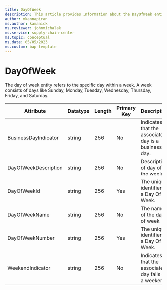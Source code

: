 ```yaml
---
title: DayOfWeek
description: This article provides information about the DayOfWeek entity.
author: mkannapiran
ms.author: kamanick
ms.reviewer: johnmichalak
ms.service: supply-chain-center
ms.topic: conceptual
ms.date: 05/05/2023
ms.custom: bap-template
---
```


# **DayOfWeek**


The day of week entity refers to the specific day within a week. A week consists of days like Sunday, Monday, Tuesday, Wednesday, Thursday, Friday, and Saturday. 


|	Attribute	|	Datatype	|	Length	|	Primary Key	|	Description	|
|---------------|--------|------|----------|-----------|
|	BusinessDayIndicator	|	string	|	256	|	No	|	Indicates that the associated day is a business day.	|
|	DayOfWeekDescription	|	string	|	256	|	No	|	Description of day of the week	|
|	DayOfWeekId	|	string	|	256	|	Yes	|	The unique identifier of a Day Of Week.	|
|	DayOfWeekName	|	string	|	256	|	No	|	The name of the day of week	|
|	DayOfWeekNumber	|	string	|	256	|	Yes	|	The unique identifier of a Day Of Week.	|
|	WeekendIndicator	|	string	|	256	|	No	|	Indicates that the associated day falls on a weekend.	|
